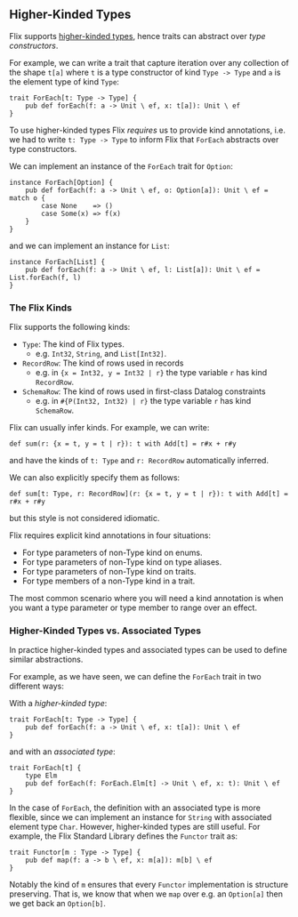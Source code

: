 ## Higher-Kinded Types

Flix supports [higher-kinded
types](https://en.wikipedia.org/wiki/Kind_(type_theory)), hence traits can
abstract over _type constructors_.

For example, we can write a trait that capture iteration over any
collection of the shape `t[a]` where `t` is a type constructor of kind
 `Type -> Type` and `a` is the element type of kind `Type`:

```flix
trait ForEach[t: Type -> Type] {
    pub def forEach(f: a -> Unit \ ef, x: t[a]): Unit \ ef
}
```

To use higher-kinded types Flix _requires_ us to provide kind annotations, i.e.
we had to write `t: Type -> Type` to inform Flix that `ForEach` abstracts over
type constructors.

We can implement an instance of the `ForEach` trait for `Option`:

```flix
instance ForEach[Option] {
    pub def forEach(f: a -> Unit \ ef, o: Option[a]): Unit \ ef = match o {
        case None    => ()
        case Some(x) => f(x)
    }
}
```

and we can implement an instance for `List`:

```flix
instance ForEach[List] {
    pub def forEach(f: a -> Unit \ ef, l: List[a]): Unit \ ef = List.forEach(f, l)
}
```

### The Flix Kinds

Flix supports the following kinds:

- `Type`: The kind of Flix types.
    - e.g. `Int32`, `String`, and `List[Int32]`.
- `RecordRow`: The kind of rows used in records
    - e.g. in `{x = Int32, y = Int32 | r}` the type variable `r` has kind `RecordRow`.
- `SchemaRow`: The kind of rows used in first-class Datalog constraints
    - e.g. in `#{P(Int32, Int32) | r}` the type variable `r` has kind `SchemaRow`.

Flix can usually infer kinds. For example, we can write:

```flix
def sum(r: {x = t, y = t | r}): t with Add[t] = r#x + r#y
```

and have the kinds of `t: Type` and `r: RecordRow` automatically inferred.

We can also explicitly specify them as follows:

```flix
def sum[t: Type, r: RecordRow](r: {x = t, y = t | r}): t with Add[t] = r#x + r#y
```

but this style is not considered idiomatic.

Flix requires explicit kind annotations in four situations:

- For type parameters of non-Type kind on enums.
- For type parameters of non-Type kind on type aliases.
- For type parameters of non-Type kind on traits.
- For type members of a non-Type kind in a trait.

The most common scenario where you will need a kind annotation is when you want
a type parameter or type member to range over an effect.

### Higher-Kinded Types vs. Associated Types

In practice higher-kinded types and associated types can be used to define
similar abstractions.

For example, as we have seen, we can define the `ForEach` trait in two different
ways:

With a _higher-kinded type_:

```flix
trait ForEach[t: Type -> Type] {
    pub def forEach(f: a -> Unit \ ef, x: t[a]): Unit \ ef
}
```

and with an _associated type_:

```flix
trait ForEach[t] {
    type Elm
    pub def forEach(f: ForEach.Elm[t] -> Unit \ ef, x: t): Unit \ ef
}
```

In the case of `ForEach`, the definition with an associated type is more
flexible, since we can implement an instance for `String` with associated
element type `Char`. However, higher-kinded types are still useful. For example,
the Flix Standard Library defines the `Functor` trait as:

```flix
trait Functor[m : Type -> Type] {
    pub def map(f: a -> b \ ef, x: m[a]): m[b] \ ef
}
```

Notably the kind of `m` ensures that every `Functor` implementation is structure
preserving. That is, we know that when we `map` over e.g. an `Option[a]` then we
get back an `Option[b]`.
